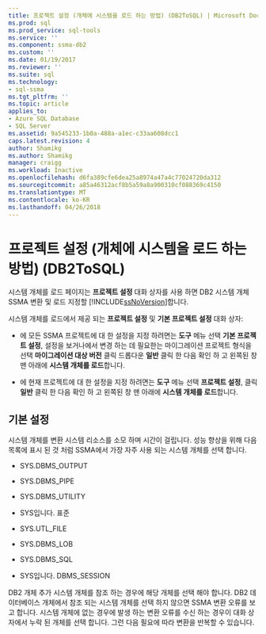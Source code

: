```yaml
---
title: 프로젝트 설정 (개체에 시스템을 로드 하는 방법) (DB2ToSQL) | Microsoft Docs
ms.prod: sql
ms.prod_service: sql-tools
ms.service: ''
ms.component: ssma-db2
ms.custom: ''
ms.date: 01/19/2017
ms.reviewer: ''
ms.suite: sql
ms.technology:
- sql-ssma
ms.tgt_pltfrm: ''
ms.topic: article
applies_to:
- Azure SQL Database
- SQL Server
ms.assetid: 9a545233-1b0a-488a-a1ec-c33aa608dcc1
caps.latest.revision: 4
author: Shamikg
ms.author: Shamikg
manager: craigg
ms.workload: Inactive
ms.openlocfilehash: d6fa389cfe6dea25a8974a47a4c77024720da312
ms.sourcegitcommit: a85a46312acf8b5a59a8a900310cf088369c4150
ms.translationtype: MT
ms.contentlocale: ko-KR
ms.lasthandoff: 04/26/2018
---
```

# <a name="project-settingsloading-system-objects-db2tosql"></a>프로젝트 설정 (개체에 시스템을 로드 하는 방법) (DB2ToSQL)
시스템 개체를 로드 페이지는 **프로젝트 설정** 대화 상자를 사용 하면 DB2 시스템 개체 SSMA 변환 및 로드 지정할 [!INCLUDE[ssNoVersion](../../includes/ssnoversion_md.md)]합니다.  
  
시스템 개체를 로드에서 제공 되는 **프로젝트 설정** 및 **기본 프로젝트 설정** 대화 상자:  
  
-   에 모든 SSMA 프로젝트에 대 한 설정을 지정 하려면는 **도구** 메뉴 선택 **기본 프로젝트 설정**, 설정을 보거나에서 변경 하는 데 필요한는 마이그레이션 프로젝트 형식을 선택 **마이그레이션 대상 버전** 클릭 드롭다운 **일반** 클릭 한 다음 확인 하 고 왼쪽된 창 맨 아래에 **시스템 개체를 로드**합니다.  
  
-   에 현재 프로젝트에 대 한 설정을 지정 하려면는 **도구** 메뉴 선택 **프로젝트 설정**, 클릭 **일반** 클릭 한 다음 확인 하 고 왼쪽된 창 맨 아래에 **시스템 개체를 로드**합니다.  
  
## <a name="default-settings"></a>기본 설정  
시스템 개체를 변환 시스템 리소스를 소모 하며 시간이 걸립니다. 성능 향상을 위해 다음 목록에 표시 된 것 처럼 SSMA에서 가장 자주 사용 되는 시스템 개체를 선택 합니다.  
  
-   SYS.DBMS_OUTPUT  
  
-   SYS.DBMS_PIPE  
  
-   SYS.DBMS_UTILITY  
  
-   SYS입니다. 표준  
  
-   SYS.UTL_FILE  
  
-   SYS.DBMS_LOB  
  
-   SYS.DBMS_SQL  
  
-   SYS입니다. DBMS_SESSION  
  
DB2 개체 추가 시스템 개체를 참조 하는 경우에 해당 개체를 선택 해야 합니다. DB2 데이터베이스 개체에서 참조 되는 시스템 개체를 선택 하지 않으면 SSMA 변환 오류를 보고 합니다. 시스템 개체에 없는 경우에 발생 하는 변환 오류를 수신 하는 경우이 대화 상자에서 누락 된 개체를 선택 합니다. 그런 다음 필요에 따라 변환을 반복할 수 있습니다.  
  
